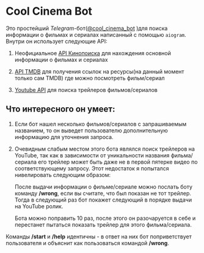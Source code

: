 # Cool Cinema Bot
Это простейший *Telegram*-бот([@cool_cinema_bot](https://t.me/cool_cinema_bot) )для поиска информации о фильмах и сериалах написанный с помощью `aiogram`. 
Внутри он использует следующие API:

1. Неофициальное [API Кинопоиска](https://kinopoiskapiunofficial.tech/) для нахождения основной информации 
о фильмах и сериалах
2. [API TMDB](https://developers.themoviedb.org/3) для получения ссылок на ресурсы(на данный момент только сам TMDB)
где можно посмотреть фильм/сериал
   
3. [Youtube API](https://console.developers.google.com/apis/library/youtube.googleapis.com?q=you&id=125bab65-cfb6-4f25-9826-4dcc309bc508&project=cool-cinema-bot)
для поиска трейлеров фильмов/сериалов
   
## Что интересного он умеет:
1. Если бот нашел несколько фильмов/сериалов с запрашиваемым названием, то он выведет пользователю дополнительную
информацию для уточнения запроса.
2. Очевидным слабым местом этого бота являлся поиск трейлеров на YouTube, так как в зависимости
от уникальности названия фильма/сериала его трейлер может быть даже не в первой пятерке
видео по соответствующему запросу. Этот недостаток я попытался нивелировать следующим образом:

   После выдачи информации о фильме/сериале можно послать боту команду **/wrong**, если вы считате, что 
был показан не тот трейлер. Тогда в следующий раз бот покажет следующий в порядке выдачи на YouTube ролик. 
   
    Бота можно 
поправить 10 раз, после этого он разочаруется в себе и перестанет пытаться показать трейлер для этого фильма/сериала.


Команды **/start** и **/help** идентичны - в ответ на них бот поприветствует пользователя и объяснит как пользоваться
командой **/wrong**.
